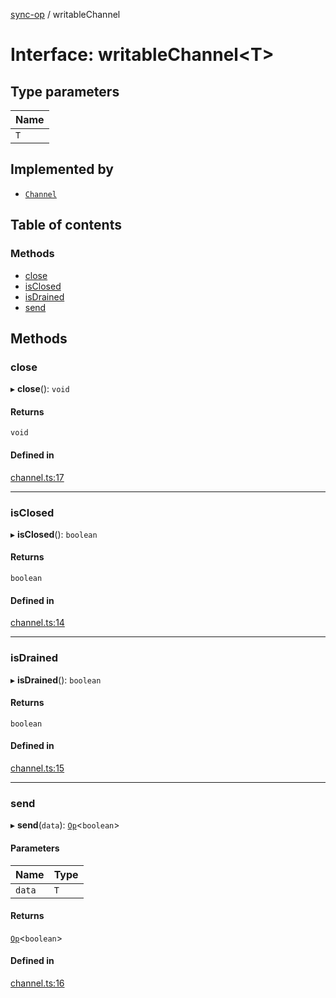 [sync-op](../README.md) / writableChannel

# Interface: writableChannel<T\>

## Type parameters

| Name |
| :------ |
| `T` |

## Implemented by

- [`Channel`](../classes/Channel.md)

## Table of contents

### Methods

- [close](writableChannel.md#close)
- [isClosed](writableChannel.md#isclosed)
- [isDrained](writableChannel.md#isdrained)
- [send](writableChannel.md#send)

## Methods

### close

▸ **close**(): `void`

#### Returns

`void`

#### Defined in

[channel.ts:17](https://github.com/dhcmrlchtdj/sync-op/blob/d2b85da/src/channel.ts#L17)

___

### isClosed

▸ **isClosed**(): `boolean`

#### Returns

`boolean`

#### Defined in

[channel.ts:14](https://github.com/dhcmrlchtdj/sync-op/blob/d2b85da/src/channel.ts#L14)

___

### isDrained

▸ **isDrained**(): `boolean`

#### Returns

`boolean`

#### Defined in

[channel.ts:15](https://github.com/dhcmrlchtdj/sync-op/blob/d2b85da/src/channel.ts#L15)

___

### send

▸ **send**(`data`): [`Op`](../classes/Op.md)<`boolean`\>

#### Parameters

| Name | Type |
| :------ | :------ |
| `data` | `T` |

#### Returns

[`Op`](../classes/Op.md)<`boolean`\>

#### Defined in

[channel.ts:16](https://github.com/dhcmrlchtdj/sync-op/blob/d2b85da/src/channel.ts#L16)
